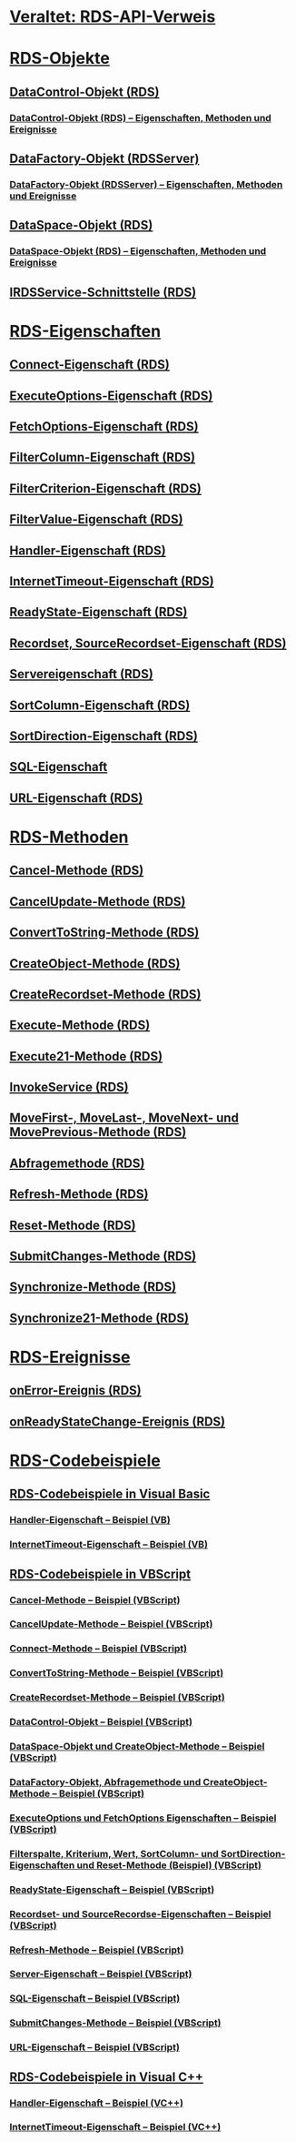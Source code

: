 # [Veraltet: RDS-API-Verweis](rds-api-reference.md)

# [RDS-Objekte](rds-objects.md)
## [DataControl-Objekt (RDS)](datacontrol-object-rds.md)
### [DataControl-Objekt (RDS) – Eigenschaften, Methoden und Ereignisse](datacontrol-object-rds-properties-methods-and-events.md)
## [DataFactory-Objekt (RDSServer)](datafactory-object-rdsserver.md)
### [DataFactory-Objekt (RDSServer) – Eigenschaften, Methoden und Ereignisse](datafactory-object-rdsserver-properties-methods-and-events.md)
## [DataSpace-Objekt (RDS)](dataspace-object-rds.md)
### [DataSpace-Objekt (RDS) – Eigenschaften, Methoden und Ereignisse](dataspace-object-rds-properties-methods-and-events.md)
## [IRDSService-Schnittstelle (RDS)](irdsservice-interface-rds.md)

# [RDS-Eigenschaften](rds-properties.md)
## [Connect-Eigenschaft (RDS)](connect-property-rds.md)
## [ExecuteOptions-Eigenschaft (RDS)](executeoptions-property-rds.md)
## [FetchOptions-Eigenschaft (RDS)](fetchoptions-property-rds.md)
## [FilterColumn-Eigenschaft (RDS)](filtercolumn-property-rds.md)
## [FilterCriterion-Eigenschaft (RDS)](filtercriterion-property-rds.md)
## [FilterValue-Eigenschaft (RDS)](filtervalue-property-rds.md)
## [Handler-Eigenschaft (RDS)](handler-property-rds.md)
## [InternetTimeout-Eigenschaft (RDS)](internettimeout-property-rds.md)
## [ReadyState-Eigenschaft (RDS)](readystate-property-rds.md)
## [Recordset, SourceRecordset-Eigenschaft (RDS)](recordset-sourcerecordset-properties-rds.md)
## [Servereigenschaft (RDS)](server-property-rds.md)
## [SortColumn-Eigenschaft (RDS)](sortcolumn-property-rds.md)
## [SortDirection-Eigenschaft (RDS)](sortdirection-property-rds.md)
## [SQL-Eigenschaft](sql-property.md)
## [URL-Eigenschaft (RDS)](url-property-rds.md)

# [RDS-Methoden](rds-methods.md)
## [Cancel-Methode (RDS)](cancel-method-rds.md)
## [CancelUpdate-Methode (RDS)](cancelupdate-method-rds.md)
## [ConvertToString-Methode (RDS)](converttostring-method-rds.md)
## [CreateObject-Methode (RDS)](createobject-method-rds.md)
## [CreateRecordset-Methode (RDS)](createrecordset-method-rds.md)
## [Execute-Methode (RDS)](execute-method-rds.md)
## [Execute21-Methode (RDS)](execute21-method-rds.md)
## [InvokeService (RDS)](invokeservice-rds.md)
## [MoveFirst-, MoveLast-, MoveNext- und MovePrevious-Methode (RDS)](movefirst-movelast-movenext-and-moveprevious-methods-rds.md)
## [Abfragemethode (RDS)](query-method-rds.md)
## [Refresh-Methode (RDS)](refresh-method-rds.md)
## [Reset-Methode (RDS)](reset-method-rds.md)
## [SubmitChanges-Methode (RDS)](submitchanges-method-rds.md)
## [Synchronize-Methode (RDS)](synchronize-method-rds.md)
## [Synchronize21-Methode (RDS)](synchronize21-method-rds.md)

# [RDS-Ereignisse](rds-events.md)
## [onError-Ereignis (RDS)](onerror-event-rds.md)
## [onReadyStateChange-Ereignis (RDS)](onreadystatechange-event-rds.md)

# [RDS-Codebeispiele](rds-code-examples.md)
## [RDS-Codebeispiele in Visual Basic](rds-code-examples-in-visual-basic.md)
### [Handler-Eigenschaft – Beispiel (VB)](handler-property-example-vb.md)
### [InternetTimeout-Eigenschaft – Beispiel (VB)](internettimeout-property-example-vb.md)
## [RDS-Codebeispiele in VBScript](rds-code-examples-in-vbscript.md)
### [Cancel-Methode – Beispiel (VBScript)](cancel-method-example-vbscript.md)
### [CancelUpdate-Methode – Beispiel (VBScript)](cancelupdate-method-example-vbscript.md)
### [Connect-Methode – Beispiel (VBScript)](connect-property-example-vbscript.md)
### [ConvertToString-Methode – Beispiel (VBScript)](converttostring-method-example-vbscript.md)
### [CreateRecordset-Methode – Beispiel (VBScript)](createrecordset-method-example-vbscript.md)
### [DataControl-Objekt – Beispiel (VBScript)](datacontrol-object-example-vbscript.md)
### [DataSpace-Objekt und CreateObject-Methode – Beispiel (VBScript)](dataspace-object-and-createobject-method-example-vbscript.md)
### [DataFactory-Objekt, Abfragemethode und CreateObject-Methode – Beispiel (VBScript)](datafactory-object-query-method-and-createobject-method-example-vbscript.md)
### [ExecuteOptions und FetchOptions Eigenschaften – Beispiel (VBScript)](executeoptions-and-fetchoptions-properties-example-vbscript.md)
### [Filterspalte, Kriterium, Wert, SortColumn- und SortDirection-Eigenschaften und Reset-Methode (Beispiel) (VBScript)](filter-column-criterion-value-sortcolumn-sortdirection-example-vbscript.md)
### [ReadyState-Eigenschaft – Beispiel (VBScript)](readystate-property-example-vbscript.md)
### [Recordset- und SourceRecordse-Eigenschaften – Beispiel (VBScript)](recordset-and-sourcerecordset-properties-example-vbscript.md)
### [Refresh-Methode – Beispiel (VBScript)](refresh-method-example-vbscript.md)
### [Server-Eigenschaft – Beispiel (VBScript)](server-property-example-vbscript.md)
### [SQL-Eigenschaft – Beispiel (VBScript)](sql-property-example-vbscript.md)
### [SubmitChanges-Methode – Beispiel (VBScript)](submitchanges-method-example-vbscript.md)
### [URL-Eigenschaft – Beispiel (VBScript)](url-property-example-vbscript.md)
## [RDS-Codebeispiele in Visual C++](rds-code-examples-in-visual-c.md)
### [Handler-Eigenschaft – Beispiel (VC++)](handler-property-example-vc.md)
### [InternetTimeout-Eigenschaft – Beispiel (VC++)](internettimeout-property-example-vc.md)

